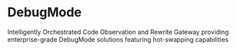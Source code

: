 # DebugMode
Intelligently Orchestrated Code Observation and Rewrite Gateway providing enterprise-grade DebugMode solutions featuring hot-swapping capabilities
